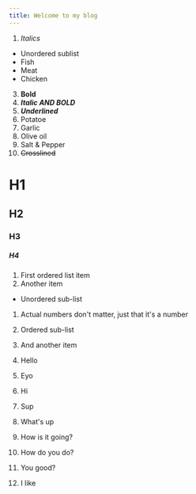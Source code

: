 ```yaml
---
title: Welcome to my blog
---
```


1. *Italics*
  * Unordered sublist
  * Fish
  * Meat
  * Chicken
3. **Bold**
4. ***Italic AND BOLD***
5. **_Underlined_**
  1. Potatoe 
  2. Garlic
  3. Olive oil
  4. Salt & Pepper
9. ~~Crosslined~~
# H1
## H2
### H3
##### H4

1. First ordered list item
2. Another item
  * Unordered sub-list  
1. Actual numbers don't matter, just that it's a number
  1. Ordered sub-list
4. And another item 

1. Hello
2. Eyo
3. Hi
4. Sup
5. What's up
6. How is it going?
7. How do you do?
8. You good?
9. I like 


